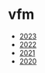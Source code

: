 # vfm

- [2023](2023/index.md)
- [2022](2022/index.md)
- [2021](2021/index.md)
- [2020](2020/index.md)
